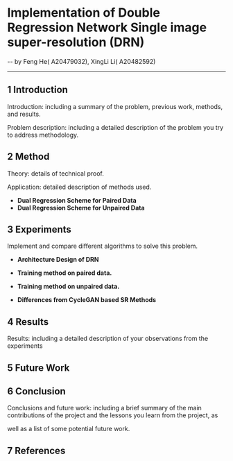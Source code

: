 # Implementation of Double Regression Network Single image super-resolution (DRN)



-- by Feng He( A20479032), XingLi Li( A20482592)

-------

## 1 Introduction

Introduction: including a summary of the problem, previous work, methods, and results.

Problem description: including a detailed description of the problem you try to address methodology.



## 2 Method

Theory: details of technical proof.

Application: detailed description of methods used.



- **Dual Regression Scheme for Paired Data**
- **Dual Regression Scheme for Unpaired Data**



## 3 Experiments

Implement and compare different algorithms to solve this problem.

- **Architecture Design of DRN**

- **Training method on paired data.**

- **Training method on unpaired data.**

- **Differences from CycleGAN based SR Methods**

  

## 4 Results

Results: including a detailed description of your observations from the experiments



## 5 Future Work



## 6 Conclusion

Conclusions and future work: including a brief summary of the main contributions of the project and the lessons you learn from the project, as

well as a list of some potential future work.



## 7 References